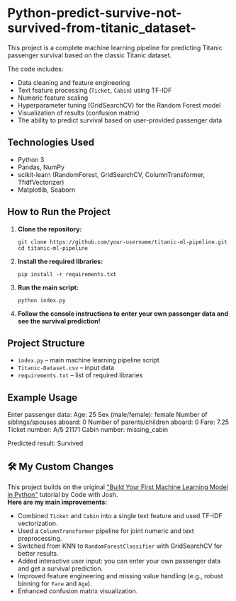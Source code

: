 # Python-predict-survive-not-survived-from-titanic_dataset-
This project is a complete machine learning pipeline for predicting Titanic passenger survival based on the classic Titanic dataset.

The code includes:
- Data cleaning and feature engineering
- Text feature processing (`Ticket`, `Cabin`) using TF-IDF
- Numeric feature scaling
- Hyperparameter tuning (GridSearchCV) for the Random Forest model
- Visualization of results (confusion matrix)
- The ability to predict survival based on user-provided passenger data

## Technologies Used

- Python 3
- Pandas, NumPy
- scikit-learn (RandomForest, GridSearchCV, ColumnTransformer, TfidfVectorizer)
- Matplotlib, Seaborn

## How to Run the Project

1. **Clone the repository:**
    ```
    git clone https://github.com/your-username/titanic-ml-pipeline.git
    cd titanic-ml-pipeline
    ```

2. **Install the required libraries:**
    ```
    pip install -r requirements.txt
    ```

3. **Run the main script:**
    ```
    python index.py
    ```

4. **Follow the console instructions to enter your own passenger data and see the survival prediction!**

## Project Structure

- `index.py` – main machine learning pipeline script
- `Titanic-Dataset.csv` – input data
- `requirements.txt` – list of required libraries

## Example Usage

Enter passenger data:
Age: 25
Sex (male/female): female
Number of siblings/spouses aboard: 0
Number of parents/children aboard: 0
Fare: 7.25
Ticket number: A/5 21171
Cabin number: missing_cabin

Predicted result: Survived

## 🛠️ My Custom Changes

This project builds on the original ["Build Your First Machine Learning Model in Python"](https://youtu.be/SW0YGA9d8y8) tutorial by Code with Josh.  
**Here are my main improvements:**

- Combined `Ticket` and `Cabin` into a single text feature and used TF-IDF vectorization.
- Used a `ColumnTransformer` pipeline for joint numeric and text preprocessing.
- Switched from KNN to `RandomForestClassifier` with GridSearchCV for better results.
- Added interactive user input: you can enter your own passenger data and get a survival prediction.
- Improved feature engineering and missing value handling (e.g., robust binning for `Fare` and `Age`).
- Enhanced confusion matrix visualization.
